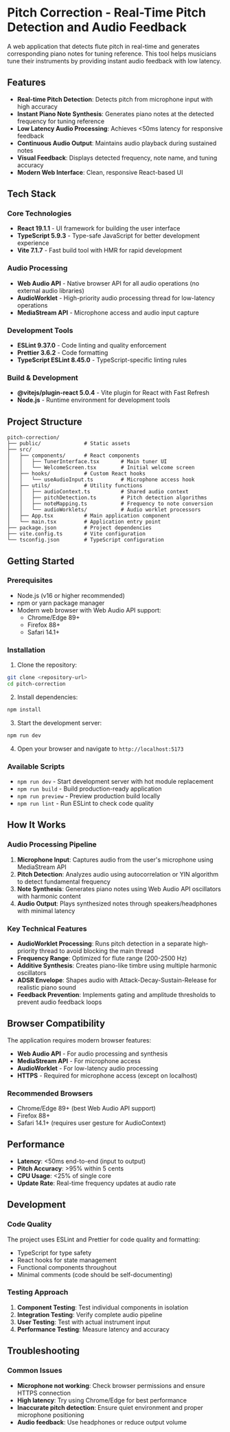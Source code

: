 # Pitch Correction - Real-Time Pitch Detection and Audio Feedback

A web application that detects flute pitch in real-time and generates corresponding piano notes for tuning reference. This tool helps musicians tune their instruments by providing instant audio feedback with low latency.

## Features

- **Real-time Pitch Detection**: Detects pitch from microphone input with high accuracy
- **Instant Piano Note Synthesis**: Generates piano notes at the detected frequency for tuning reference
- **Low Latency Audio Processing**: Achieves <50ms latency for responsive feedback
- **Continuous Audio Output**: Maintains audio playback during sustained notes
- **Visual Feedback**: Displays detected frequency, note name, and tuning accuracy
- **Modern Web Interface**: Clean, responsive React-based UI

## Tech Stack

### Core Technologies
- **React 19.1.1** - UI framework for building the user interface
- **TypeScript 5.9.3** - Type-safe JavaScript for better development experience
- **Vite 7.1.7** - Fast build tool with HMR for rapid development

### Audio Processing
- **Web Audio API** - Native browser API for all audio operations (no external audio libraries)
- **AudioWorklet** - High-priority audio processing thread for low-latency operations
- **MediaStream API** - Microphone access and audio input capture

### Development Tools
- **ESLint 9.37.0** - Code linting and quality enforcement
- **Prettier 3.6.2** - Code formatting
- **TypeScript ESLint 8.45.0** - TypeScript-specific linting rules

### Build & Development
- **@vitejs/plugin-react 5.0.4** - Vite plugin for React with Fast Refresh
- **Node.js** - Runtime environment for development tools

## Project Structure

```
pitch-correction/
├── public/              # Static assets
├── src/
│   ├── components/      # React components
│   │   ├── TunerInterface.tsx       # Main tuner UI
│   │   └── WelcomeScreen.tsx        # Initial welcome screen
│   ├── hooks/           # Custom React hooks
│   │   └── useAudioInput.ts         # Microphone access hook
│   ├── utils/           # Utility functions
│   │   ├── audioContext.ts          # Shared audio context
│   │   ├── pitchDetection.ts        # Pitch detection algorithms
│   │   ├── noteMapping.ts           # Frequency to note conversion
│   │   └── audioWorklets/           # Audio worklet processors
│   ├── App.tsx          # Main application component
│   └── main.tsx         # Application entry point
├── package.json         # Project dependencies
├── vite.config.ts       # Vite configuration
└── tsconfig.json        # TypeScript configuration
```

## Getting Started

### Prerequisites

- Node.js (v16 or higher recommended)
- npm or yarn package manager
- Modern web browser with Web Audio API support:
  - Chrome/Edge 89+
  - Firefox 88+
  - Safari 14.1+

### Installation

1. Clone the repository:
```bash
git clone <repository-url>
cd pitch-correction
```

2. Install dependencies:
```bash
npm install
```

3. Start the development server:
```bash
npm run dev
```

4. Open your browser and navigate to `http://localhost:5173`

### Available Scripts

- `npm run dev` - Start development server with hot module replacement
- `npm run build` - Build production-ready application
- `npm run preview` - Preview production build locally
- `npm run lint` - Run ESLint to check code quality

## How It Works

### Audio Processing Pipeline

1. **Microphone Input**: Captures audio from the user's microphone using MediaStream API
2. **Pitch Detection**: Analyzes audio using autocorrelation or YIN algorithm to detect fundamental frequency
3. **Note Synthesis**: Generates piano notes using Web Audio API oscillators with harmonic content
4. **Audio Output**: Plays synthesized notes through speakers/headphones with minimal latency

### Key Technical Features

- **AudioWorklet Processing**: Runs pitch detection in a separate high-priority thread to avoid blocking the main thread
- **Frequency Range**: Optimized for flute range (200-2500 Hz)
- **Additive Synthesis**: Creates piano-like timbre using multiple harmonic oscillators
- **ADSR Envelope**: Shapes audio with Attack-Decay-Sustain-Release for realistic piano sound
- **Feedback Prevention**: Implements gating and amplitude thresholds to prevent audio feedback loops

## Browser Compatibility

The application requires modern browser features:

- **Web Audio API** - For audio processing and synthesis
- **MediaStream API** - For microphone access
- **AudioWorklet** - For low-latency audio processing
- **HTTPS** - Required for microphone access (except on localhost)

### Recommended Browsers
- Chrome/Edge 89+ (best Web Audio API support)
- Firefox 88+
- Safari 14.1+ (requires user gesture for AudioContext)

## Performance

- **Latency**: <50ms end-to-end (input to output)
- **Pitch Accuracy**: >95% within 5 cents
- **CPU Usage**: <25% of single core
- **Update Rate**: Real-time frequency updates at audio rate

## Development

### Code Quality

The project uses ESLint and Prettier for code quality and formatting:

- TypeScript for type safety
- React hooks for state management
- Functional components throughout
- Minimal comments (code should be self-documenting)

### Testing Approach

1. **Component Testing**: Test individual components in isolation
2. **Integration Testing**: Verify complete audio pipeline
3. **User Testing**: Test with actual instrument input
4. **Performance Testing**: Measure latency and accuracy

## Troubleshooting

### Common Issues

- **Microphone not working**: Check browser permissions and ensure HTTPS connection
- **High latency**: Try using Chrome/Edge for best performance
- **Inaccurate pitch detection**: Ensure quiet environment and proper microphone positioning
- **Audio feedback**: Use headphones or reduce output volume
